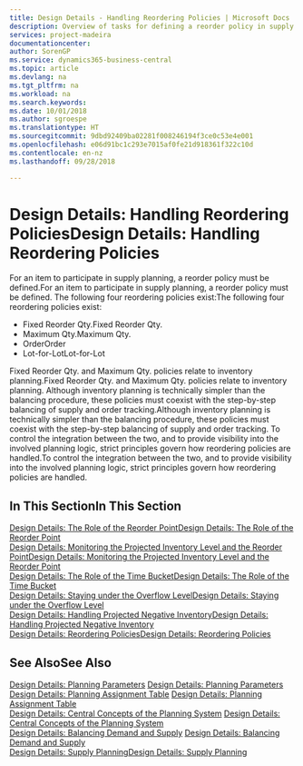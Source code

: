 ```yaml
---
title: Design Details - Handling Reordering Policies | Microsoft Docs
description: Overview of tasks for defining a reorder policy in supply planning.
services: project-madeira
documentationcenter: 
author: SorenGP
ms.service: dynamics365-business-central
ms.topic: article
ms.devlang: na
ms.tgt_pltfrm: na
ms.workload: na
ms.search.keywords: 
ms.date: 10/01/2018
ms.author: sgroespe
ms.translationtype: HT
ms.sourcegitcommit: 9dbd92409ba02281f008246194f3ce0c53e4e001
ms.openlocfilehash: e06d91bc1c293e7015af0fe21d918361f322c10d
ms.contentlocale: en-nz
ms.lasthandoff: 09/28/2018

---
```

# <a name="design-details-handling-reordering-policies"></a><span data-ttu-id="8df1a-103">Design Details: Handling Reordering Policies</span><span class="sxs-lookup"><span data-stu-id="8df1a-103">Design Details: Handling Reordering Policies</span></span>
<span data-ttu-id="8df1a-104">For an item to participate in supply planning, a reorder policy must be defined.</span><span class="sxs-lookup"><span data-stu-id="8df1a-104">For an item to participate in supply planning, a reorder policy must be defined.</span></span> <span data-ttu-id="8df1a-105">The following four reordering policies exist:</span><span class="sxs-lookup"><span data-stu-id="8df1a-105">The following four reordering policies exist:</span></span>  
  
* <span data-ttu-id="8df1a-106">Fixed Reorder Qty.</span><span class="sxs-lookup"><span data-stu-id="8df1a-106">Fixed Reorder Qty.</span></span>  
* <span data-ttu-id="8df1a-107">Maximum Qty.</span><span class="sxs-lookup"><span data-stu-id="8df1a-107">Maximum Qty.</span></span>  
* <span data-ttu-id="8df1a-108">Order</span><span class="sxs-lookup"><span data-stu-id="8df1a-108">Order</span></span>  
* <span data-ttu-id="8df1a-109">Lot-for-Lot</span><span class="sxs-lookup"><span data-stu-id="8df1a-109">Lot-for-Lot</span></span>  
  
<span data-ttu-id="8df1a-110">Fixed Reorder Qty. and Maximum Qty. policies relate to inventory planning.</span><span class="sxs-lookup"><span data-stu-id="8df1a-110">Fixed Reorder Qty. and Maximum Qty. policies relate to inventory planning.</span></span> <span data-ttu-id="8df1a-111">Although inventory planning is technically simpler than the balancing procedure, these policies must coexist with the step-by-step balancing of supply and order tracking.</span><span class="sxs-lookup"><span data-stu-id="8df1a-111">Although inventory planning is technically simpler than the balancing procedure, these policies must coexist with the step-by-step balancing of supply and order tracking.</span></span> <span data-ttu-id="8df1a-112">To control the integration between the two, and to provide visibility into the involved planning logic, strict principles govern how reordering policies are handled.</span><span class="sxs-lookup"><span data-stu-id="8df1a-112">To control the integration between the two, and to provide visibility into the involved planning logic, strict principles govern how reordering policies are handled.</span></span>  
  
## <a name="in-this-section"></a><span data-ttu-id="8df1a-113">In This Section</span><span class="sxs-lookup"><span data-stu-id="8df1a-113">In This Section</span></span>  
[<span data-ttu-id="8df1a-114">Design Details: The Role of the Reorder Point</span><span class="sxs-lookup"><span data-stu-id="8df1a-114">Design Details: The Role of the Reorder Point</span></span>](design-details-the-role-of-the-reorder-point.md)  
[<span data-ttu-id="8df1a-115">Design Details: Monitoring the Projected Inventory Level and the Reorder Point</span><span class="sxs-lookup"><span data-stu-id="8df1a-115">Design Details: Monitoring the Projected Inventory Level and the Reorder Point</span></span>](design-details-monitoring-the-projected-inventory-level-and-the-reorder-point.md)  
[<span data-ttu-id="8df1a-116">Design Details: The Role of the Time Bucket</span><span class="sxs-lookup"><span data-stu-id="8df1a-116">Design Details: The Role of the Time Bucket</span></span>](design-details-the-role-of-the-time-bucket.md)  
[<span data-ttu-id="8df1a-117">Design Details: Staying under the Overflow Level</span><span class="sxs-lookup"><span data-stu-id="8df1a-117">Design Details: Staying under the Overflow Level</span></span>](design-details-staying-under-the-overflow-level.md)  
[<span data-ttu-id="8df1a-118">Design Details: Handling Projected Negative Inventory</span><span class="sxs-lookup"><span data-stu-id="8df1a-118">Design Details: Handling Projected Negative Inventory</span></span>](design-details-handling-projected-negative-inventory.md)  
[<span data-ttu-id="8df1a-119">Design Details: Reordering Policies</span><span class="sxs-lookup"><span data-stu-id="8df1a-119">Design Details: Reordering Policies</span></span>](design-details-reordering-policies.md)  
  
## <a name="see-also"></a><span data-ttu-id="8df1a-120">See Also</span><span class="sxs-lookup"><span data-stu-id="8df1a-120">See Also</span></span>  
<span data-ttu-id="8df1a-121">[Design Details: Planning Parameters](design-details-planning-parameters.md) </span><span class="sxs-lookup"><span data-stu-id="8df1a-121">[Design Details: Planning Parameters](design-details-planning-parameters.md) </span></span>  
<span data-ttu-id="8df1a-122">[Design Details: Planning Assignment Table](design-details-planning-assignment-table.md) </span><span class="sxs-lookup"><span data-stu-id="8df1a-122">[Design Details: Planning Assignment Table](design-details-planning-assignment-table.md) </span></span>  
<span data-ttu-id="8df1a-123">[Design Details: Central Concepts of the Planning System](design-details-central-concepts-of-the-planning-system.md) </span><span class="sxs-lookup"><span data-stu-id="8df1a-123">[Design Details: Central Concepts of the Planning System](design-details-central-concepts-of-the-planning-system.md) </span></span>  
<span data-ttu-id="8df1a-124">[Design Details: Balancing Demand and Supply](design-details-balancing-demand-and-supply.md) </span><span class="sxs-lookup"><span data-stu-id="8df1a-124">[Design Details: Balancing Demand and Supply](design-details-balancing-demand-and-supply.md) </span></span>  
[<span data-ttu-id="8df1a-125">Design Details: Supply Planning</span><span class="sxs-lookup"><span data-stu-id="8df1a-125">Design Details: Supply Planning</span></span>](design-details-supply-planning.md)
